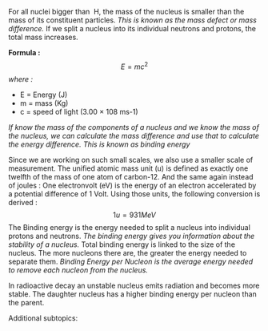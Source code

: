 For all nuclei bigger than  H, the mass of the nucleus is smaller than the mass of its constituent particles. *This is known as the mass defect or mass difference.* If we split a nucleus into its individual neutrons and protons, the total mass increases.

**Formula :**$$E=mc^{2}$$*where :*
- E = Energy (J)
- m = mass (Kg) 
- c = speed of light (3.00 × 108 ms-1)

*If know the mass of the components of a nucleus and we know the mass of the nucleus, we can calculate the mass difference and use that to calculate the energy difference. This is known as binding energy*

Since we are working on such small scales, we also use a smaller scale of measurement. The unified atomic mass unit (u) is defined as exactly one twelfth of the mass of one atom of carbon-12. And the same again instead of joules : One electronvolt (eV) is the energy of an electron accelerated by a potential difference of 1 Volt. Using those units, the following conversion is derived :
$$1u = 931 MeV$$
The Binding energy is the energy needed to split a nucleus into individual protons and neutrons. *The binding energy gives you information about the stability of a nucleus.* Total binding energy is linked to the size of the nucleus. The more nucleons there are, the greater the energy needed to separate them. *Binding Energy per Nucleon is the average energy needed to remove each nucleon from the nucleus.*

In radioactive decay an unstable nucleus emits radiation and becomes more stable. The daughter nucleus has a higher binding energy per nucleon than the parent.


Additional subtopics:
```folder-index-content
```
